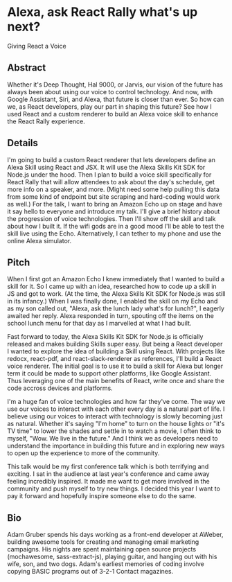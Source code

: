# Alexa, ask React Rally what's up next?
Giving React a Voice

## Abstract
Whether it's Deep Thought, Hal 9000, or Jarvis, our vision of the future has always been about using our voice to control technology. And now, with Google Assistant, Siri, and Alexa, that future is closer than ever. So how can we, as React developers, play our part in shaping this future? See how I used React and a custom renderer to build an Alexa voice skill to enhance the React Rally experience.

## Details
I'm going to build a custom React renderer that lets developers define an Alexa Skill using React and JSX. It will use the Alexa Skills Kit SDK for Node.js under the hood. Then I plan to build a voice skill specifically for React Rally that will allow attendees to ask about the day's schedule, get more info on a speaker, and more. (Might need some help pulling this data from some kind of endpoint but site scraping and hard-coding would work as well.) For the talk, I want to bring an Amazon Echo up on stage and have it say hello to everyone and introduce my talk. I'll give a brief history about the progression of voice technologies. Then I'll show off the skill and talk about how I built it. If the wifi gods are in a good mood I'll be able to test the skill live using the Echo. Alternatively, I can tether to my phone and use the online Alexa simulator.

## Pitch
When I first got an Amazon Echo I knew immediately that I wanted to build a skill for it. So I came up with an idea, researched how to code up a skill in JS and got to work. (At the time, the Alexa Skills Kit SDK for Node.js was still in its infancy.) When I was finally done, I enabled the skill on my Echo and as my son called out, "Alexa, ask the lunch lady what's for lunch?", I eagerly awaited her reply. Alexa responded in turn, spouting off the items on the school lunch menu for that day as I marvelled at what I had built.

Fast forward to today, the Alexa Skills Kit SDK for Node.js is officially released and makes building Skills super easy. But being a React developer I wanted to explore the idea of building a Skill using React. With projects like redocx, react-pdf, and react-slack-renderer as references, I'll build a React voice renderer. The initial goal is to use it to build a skill for Alexa but longer term it could be made to support other platforms, like Google Assistant. Thus leveraging one of the main benefits of React, write once and share the code accross devices and platforms.

I'm a huge fan of voice technologies and how far they've come. The way we use our voices to interact with each other every day is a natural part of life. I believe using our voices to interact with technology is slowly becoming just as natural. Whether it's saying "I'm home" to turn on the house lights or "it's TV time" to lower the shades and settle in to watch a movie, I often think to myself, "Wow. We live in the future." And I think we as developers need to understand the importance in building this future and in exploring new ways to open up the experience to more of the community.

This talk would be my first conference talk which is both terrifying and exciting. I sat in the audience at last year's conference and came away feeling incredibly inspired. It made me want to get more involved in the community and push myself to try new things. I decided this year I want to pay it forward and hopefully inspire someone else to do the same.

## Bio
Adam Gruber spends his days working as a front-end developer at AWeber, building awesome tools for creating and managing email marketing campaigns. His nights are spent maintaining open source projects (mochawesome, sass-extract-js), playing guitar, and hanging out with his wife, son, and two dogs. Adam's earliest memories of coding involve copying BASIC programs out of 3-2-1 Contact magazines.
